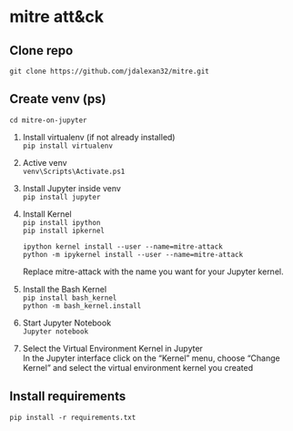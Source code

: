 # mitre att&ck #

## Clone repo ##
```git clone https://github.com/jdalexan32/mitre.git```  

## Create venv (ps) ##
```cd mitre-on-jupyter```   

1. Install virtualenv (if not already installed)   
   ```pip install virtualenv```
   
2. Active venv  
   ```venv\Scripts\Activate.ps1```

3. Install Jupyter inside venv  
   ```pip install jupyter```

4. Install Kernel  
   ```pip install ipython```  
   ```pip install ipkernel```  

   ```ipython kernel install --user --name=mitre-attack```  
   ```python -m ipykernel install --user --name=mitre-attack```  
 
     Replace mitre-attack with the name you want for your Jupyter kernel.  

5.	Install the Bash Kernel  
  ```pip install bash_kernel```  
  ```python -m bash_kernel.install```  
 
6.	Start Jupyter Notebook  
  ```Jupyter notebook```
 
7.	Select the Virtual Environment Kernel in Jupyter  
  In the Jupyter interface click on the “Kernel” menu, choose “Change Kernel” and select the virtual environment kernel you created  
 
## Install requirements ##
  ```pip install -r requirements.txt```

